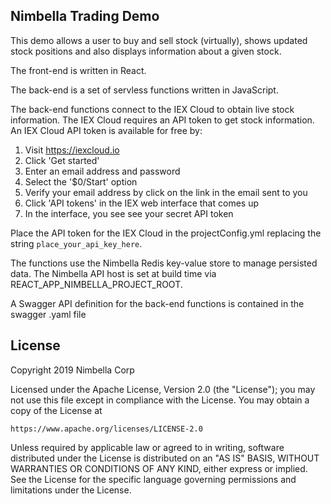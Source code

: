 ## Nimbella Trading Demo ##

This demo allows a user to buy and sell stock (virtually), shows updated stock positions and also displays information about a given stock.

The front-end is written in React.

The back-end is a set of servless functions written in JavaScript.

The back-end functions connect to the IEX Cloud to obtain live stock information. The IEX Cloud requires an API token to get stock information. An IEX Cloud API token is available for free by:

1. Visit https://iexcloud.io
2. Click 'Get started'
3. Enter an email address and password
4. Select the '$0/Start' option
5. Verify your email address by click on the link in the email sent to you
6. Click 'API tokens' in the IEX web interface that comes up
7. In the interface, you see see your secret API token

Place the API token for the IEX Cloud in the projectConfig.yml replacing the string `place_your_api_key_here`.

The functions use the Nimbella Redis key-value store to manage persisted data. The Nimbella API host is set at build time via REACT_APP_NIMBELLA_PROJECT_ROOT.

A Swagger API definition for the back-end functions is contained in the swagger .yaml file

## License ##

Copyright 2019 Nimbella Corp

Licensed under the Apache License, Version 2.0 (the "License");
you may not use this file except in compliance with the License.
You may obtain a copy of the License at

    https://www.apache.org/licenses/LICENSE-2.0

Unless required by applicable law or agreed to in writing, software
distributed under the License is distributed on an "AS IS" BASIS,
WITHOUT WARRANTIES OR CONDITIONS OF ANY KIND, either express or implied.
See the License for the specific language governing permissions and
limitations under the License.
